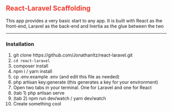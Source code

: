 <h2 style="color:#ef3b2e;">React-Laravel Scaffolding</h2>
<p>This app provides a very basic start to any app. It is built with React as the front-end, Laravel as the back-end and Inertia as the glue between the two</p>
<hr>
<h3>Installation</h3>
<ol>
    <li>git clone https://github.com/JonathanItz/react-laravel.git</li>
    <li><code>cd react-laravel</code></li>
    <li>composer install</li>
    <li>npm i / yarn install</li>
    <li>cp .env.example .env (and edit this file as needed)</li>
    <li>php artisan key:generate (this generates a key for your environment)</li>
    <li>Open two tabs in your terminal. One for Laravel and one for React</li>
    <li>(tab 1) php artisan serve</li>
    <li>(tab 2) npm run dev/watch / yarn dev/watch</li>
    <li>Create something cool</li>
</ol>
